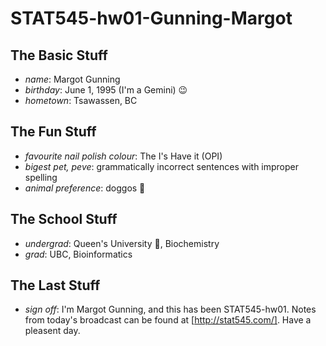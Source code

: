 # STAT545-hw01-Gunning-Margot

## The Basic Stuff
  * *name*: Margot Gunning
  * *birthday*: June 1, 1995 (I'm a Gemini) :wink:
  * *hometown*: Tsawassen, BC

## The Fun Stuff
  * *favourite nail polish colour*: The I's Have it (OPI)
  * *bigest pet, peve*: grammatically incorrect sentences with improper spelling
  * *animal preference*: doggos :dog:

## The School Stuff
  * *undergrad*: Queen's University :crown:, Biochemistry 
  * *grad*: UBC, Bioinformatics

## The Last Stuff
  * *sign off*:  I'm Margot Gunning, and this has been STAT545-hw01.  Notes from today's broadcast can be found at [http://stat545.com/].  Have a pleasent day.